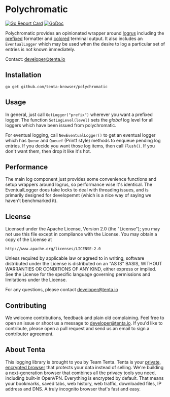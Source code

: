 Polychromatic
=============

[![Go Report Card](https://goreportcard.com/badge/github.com/tenta-browser/polychromatic)](https://goreportcard.com/report/github.com/tenta-browser/polychromatic)
[![GoDoc](https://godoc.org/github.com/tenta-browser/polychromatic?status.svg)](https://godoc.org/github.com/tenta-browser/polychromatic)

Polychromatic provides an opinionated wrapper around [logrus](https://github.com/sirupsen/logrus) including the [prefixed](https://github.com/x-cray/logrus-prefixed-formatter)
formatter and [colored](https://github.com/mattn/go-colorable) terminal output. It also includes an `EventualLogger` which may be used when
the desire to log a particular set of entries is not known immediately.

Contact: developer@tenta.io

Installation
------------

`go get github.com/tenta-browser/polychromatic`

Usage
-----

In general, just call `GetLogger("prefix")` wherever you want a prefixed logger. The function `SetLogLevel(level)` sets
the _global_ log level for all loggers which have been issued from polychromatic.

For eventual logging, call `NewEventualLogger()` to get an eventual logger which has `Queue` and `Queuef` (Printf style)
methods to enqueue pending log entries. If you decide you want those log items, then call `Flush()`. If you don't want
them, then drop it like it's hot.

Performance
-----------

The main log component just provides some convenience functions and setup wrappers around logrus, so performance wise
it's identical. The EventualLogger does take locks to deal with threading issues, and is primarily designed for developemnt
(which is a nice way of saying we haven't benchmarked it).

License
-------

Licensed under the Apache License, Version 2.0 (the "License");
you may not use this file except in compliance with the License.
You may obtain a copy of the License at

    http://www.apache.org/licenses/LICENSE-2.0

Unless required by applicable law or agreed to in writing, software
distributed under the License is distributed on an "AS IS" BASIS,
WITHOUT WARRANTIES OR CONDITIONS OF ANY KIND, either express or implied.
See the License for the specific language governing permissions and
limitations under the License.

For any questions, please contact developer@tenta.io

Contributing
------------

We welcome contributions, feedback and plain old complaining. Feel free to open
an issue or shoot us a message to developer@tenta.io. If you'd like to contribute,
please open a pull request and send us an email to sign a contributor agreement.

About Tenta
-----------

This logging library is brought to you by Team Tenta. Tenta is your [private, encrypted browser](https://tenta.com) that protects your data instead of selling. We're building a next-generation browser that combines all the privacy tools you need, including built-in OpenVPN. Everything is encrypted by default. That means your bookmarks, saved tabs, web history, web traffic, downloaded files, IP address and DNS. A truly incognito browser that's fast and easy.

